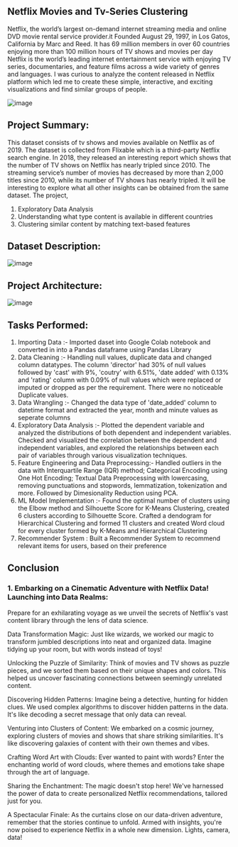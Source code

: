 ## Netflix Movies and Tv-Series Clustering

Netflix, the world’s largest on-demand internet streaming media and online DVD movie rental service provider.it Founded August 29, 1997, in Los Gatos, California by Marc and Reed. It has 69 million members in over 60 countries enjoying more than 100 million hours of TV shows and movies per day Netflix is the world’s leading internet entertainment service with enjoying TV series, documentaries, and feature films across a wide variety of genres and languages. I was curious to analyze the content released in Netflix platform which led me to create these simple, interactive, and exciting visualizations and find similar groups of people.

![image](https://github.com/sahil-kishor/Netflix-Movies-and-Tv-Series-Clustering/assets/159517524/6801e807-d430-4c45-a39b-7acc54955c68)

## Project Summary: 

This dataset consists of tv shows and movies available on Netflix as of 2019. The dataset is collected from Flixable which is a third-party Netflix search engine. In 2018, they released an interesting report which shows that the number of TV shows on Netflix has nearly tripled since 2010. The streaming service’s number of movies has decreased by more than 2,000 titles since 2010, while its number of TV shows has nearly tripled. It will be interesting to explore what all other insights can be obtained from the same dataset. The project,

1. Exploratory Data Analysis
2. Understanding what type content is available in different countries
3. Clustering similar content by matching text-based features

## Dataset Description:

![image](https://github.com/sahil-kishor/Netflix-Movies-and-Tv-Series-Clustering/assets/159517524/995c4ae1-9953-4745-9a4a-0f4d4bd32711)

## Project Architecture:

![image](https://github.com/sahil-kishor/Netflix-Movies-and-Tv-Series-Clustering/assets/159517524/b0b9b271-59f6-4bda-9829-30f95f1507b8)

## Tasks Performed:

1. Importing Data :- Imported daset into Google Colab notebook and converted in into a Pandas dataframe using Pandas Library
2. Data Cleaning :- Handling null values, duplicate data and changed column datatypes. The column 'director' had 30% of null values followed by 'cast' with 9%, 'coutry' with 6.51%, 'date added' with 0.13% and 'rating' column with 0.09% of null values which were replaced or imputed or dropped as per the requirement. There were no noticeable Duplicate values.
3. Data Wrangling :- Changed the data type of 'date_added' column to datetime format and extracted the year, month and minute values as seperate columns
4. Exploratory Data Analysis :- Plotted the dependent variable and analyzed the distributions of both dependent and independent variables. Checked and visualized the correlation between the dependent and independent variables, and explored the relationships between each pair of variables through various visualization techniques.
5. Feature Engineering and Data Preprocessing:- Handled outliers in the data with Interquartile Range (IQR) method; Categorical Encoding using One Hot Encoding; Textual Data Preprocessing with lowercasing, removing punctuations and stopwords, lemmatization, tokenization and more. Followed by Dimesionality Reduction using PCA.
6. ML Model Implementation :- Found the optimal number of clusters using the Elbow method and Silhouette Score for K-Means Clustering, created 6 clusters according to Silhouette Score. Crafted a dendogram for Hierarchical Clustering and formed 11 clusters and created Word cloud for every cluster formed by K-Means and Hierarchical Clustering
7. Recommender System : Built a Recommender System to recommend relevant items for users, based on their preference

## Conclusion
### 1. Embarking on a Cinematic Adventure with Netflix Data! Launching into Data Realms: 
Prepare for an exhilarating voyage as we unveil the secrets of Netflix's vast content library through the lens of data science.

Data Transformation Magic: Just like wizards, we worked our magic to transform jumbled descriptions into neat and organized data. Imagine tidying up your room, but with words instead of toys!

Unlocking the Puzzle of Similarity: Think of movies and TV shows as puzzle pieces, and we sorted them based on their unique shapes and colors. This helped us uncover fascinating connections between seemingly unrelated content.

Discovering Hidden Patterns: Imagine being a detective, hunting for hidden clues. We used complex algorithms to discover hidden patterns in the data. It's like decoding a secret message that only data can reveal.

Venturing into Clusters of Content: We embarked on a cosmic journey, exploring clusters of movies and shows that share striking similarities. It's like discovering galaxies of content with their own themes and vibes.

Crafting Word Art with Clouds: Ever wanted to paint with words? Enter the enchanting world of word clouds, where themes and emotions take shape through the art of language.

Sharing the Enchantment: The magic doesn't stop here! We've harnessed the power of data to create personalized Netflix recommendations, tailored just for you.

A Spectacular Finale: As the curtains close on our data-driven adventure, remember that the stories continue to unfold. Armed with insights, you're now poised to experience Netflix in a whole new dimension. Lights, camera, data!





